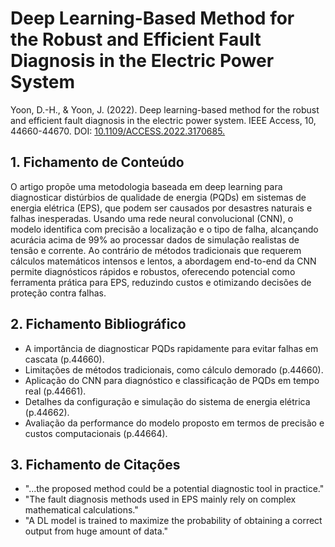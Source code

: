 # Deep Learning-Based Method for the Robust and Efficient Fault Diagnosis in the Electric Power System

Yoon, D.-H., & Yoon, J. (2022). Deep learning-based method for the robust and efficient fault diagnosis in the electric power system. IEEE Access, 10, 44660-44670. DOI: [10.1109/ACCESS.2022.3170685.](https://ieeexplore.ieee.org/document/9763506)

## 1. Fichamento de Conteúdo

O artigo propõe uma metodologia baseada em deep learning para diagnosticar distúrbios de qualidade de energia (PQDs) em sistemas de energia elétrica (EPS), que podem ser causados por desastres naturais e falhas inesperadas. Usando uma rede neural convolucional (CNN), o modelo identifica com precisão a localização e o tipo de falha, alcançando acurácia acima de 99% ao processar dados de simulação realistas de tensão e corrente. Ao contrário de métodos tradicionais que requerem cálculos matemáticos intensos e lentos, a abordagem end-to-end da CNN permite diagnósticos rápidos e robustos, oferecendo potencial como ferramenta prática para EPS, reduzindo custos e otimizando decisões de proteção contra falhas.
## 2. Fichamento Bibliográfico 

* A importância de diagnosticar PQDs rapidamente para evitar falhas em cascata (p.44660).
* Limitações de métodos tradicionais, como cálculo demorado (p.44660).
* Aplicação do CNN para diagnóstico e classificação de PQDs em tempo real (p.44661).
* Detalhes da configuração e simulação do sistema de energia elétrica (p.44662).
* Avaliação da performance do modelo proposto em termos de precisão e custos computacionais (p.44664).

## 3. Fichamento de Citações 

* "...the proposed method could be a potential diagnostic tool in practice."
* "The fault diagnosis methods used in EPS mainly rely on complex mathematical calculations."
* "A DL model is trained to maximize the probability of obtaining a correct output from huge amount of data."
